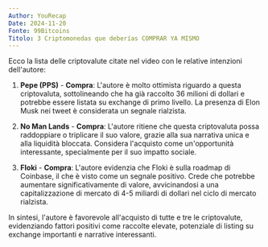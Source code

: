 ```yaml
---
Author: YouRecap
Date: 2024-11-20
Fonte: 99Bitcoins
Titolo: 3 Criptomonedas que deberías COMPRAR YA MISMO
---
```


Ecco la lista delle criptovalute citate nel video con le relative intenzioni dell'autore:

1. **Pepe (PPS)** - **Compra**: L'autore è molto ottimista riguardo a questa criptovaluta, sottolineando che ha già raccolto 36 milioni di dollari e potrebbe essere listata su exchange di primo livello. La presenza di Elon Musk nei tweet è considerata un segnale rialzista.

2. **No Man Lands** - **Compra**: L'autore ritiene che questa criptovaluta possa raddoppiare o triplicare il suo valore, grazie alla sua narrativa unica e alla liquidità bloccata. Considera l'acquisto come un'opportunità interessante, specialmente per il suo impatto sociale.

3. **Floki** - **Compra**: L'autore evidenzia che Floki è sulla roadmap di Coinbase, il che è visto come un segnale positivo. Crede che potrebbe aumentare significativamente di valore, avvicinandosi a una capitalizzazione di mercato di 4-5 miliardi di dollari nel ciclo di mercato rialzista.

In sintesi, l'autore è favorevole all'acquisto di tutte e tre le criptovalute, evidenziando fattori positivi come raccolte elevate, potenziale di listing su exchange importanti e narrative interessanti.
